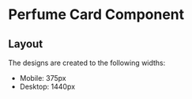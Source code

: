 # Perfume Card Component

## Layout

The designs are created to the following widths:

- Mobile: 375px
- Desktop: 1440px

